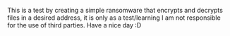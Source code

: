 This is a test by creating a simple ransomware that encrypts and decrypts files in a desired address, it is only as a test/learning I am not responsible for the use of third parties. Have a nice day :D
